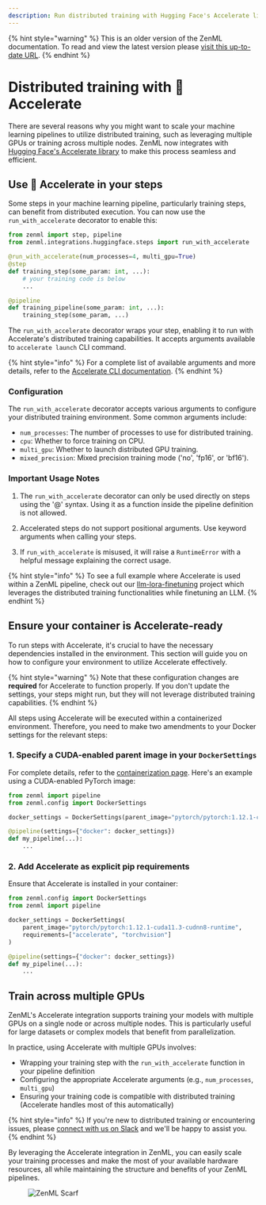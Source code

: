 ```yaml
---
description: Run distributed training with Hugging Face's Accelerate library in ZenML pipelines.
---
```


{% hint style="warning" %}
This is an older version of the ZenML documentation. To read and view the latest version please [visit this up-to-date URL](https://docs.zenml.io).
{% endhint %}


# Distributed training with 🤗 Accelerate

There are several reasons why you might want to scale your machine learning pipelines to utilize distributed training, such as leveraging multiple GPUs or training across multiple nodes. ZenML now integrates with [Hugging Face's Accelerate library](https://github.com/huggingface/accelerate) to make this process seamless and efficient.

## Use 🤗 Accelerate in your steps

Some steps in your machine learning pipeline, particularly training steps, can benefit from distributed execution. You can now use the `run_with_accelerate` decorator to enable this:

```python
from zenml import step, pipeline
from zenml.integrations.huggingface.steps import run_with_accelerate

@run_with_accelerate(num_processes=4, multi_gpu=True)
@step
def training_step(some_param: int, ...):
    # your training code is below
    ...

@pipeline
def training_pipeline(some_param: int, ...):
    training_step(some_param, ...)
```

The `run_with_accelerate` decorator wraps your step, enabling it to run with Accelerate's distributed training capabilities. It accepts arguments available to `accelerate launch` CLI command.

{% hint style="info" %}
For a complete list of available arguments and more details, refer to the [Accelerate CLI documentation](https://huggingface.co/docs/accelerate/en/package_reference/cli#accelerate-launch).
{% endhint %}

### Configuration

The `run_with_accelerate` decorator accepts various arguments to configure your distributed training environment. Some common arguments include:

- `num_processes`: The number of processes to use for distributed training.
- `cpu`: Whether to force training on CPU.
- `multi_gpu`: Whether to launch distributed GPU training.
- `mixed_precision`: Mixed precision training mode ('no', 'fp16', or 'bf16').

### Important Usage Notes

1. The `run_with_accelerate` decorator can only be used directly on steps using the '@' syntax. Using it as a function inside the pipeline definition is not allowed.

2. Accelerated steps do not support positional arguments. Use keyword arguments when calling your steps.

3. If `run_with_accelerate` is misused, it will raise a `RuntimeError` with a helpful message explaining the correct usage.

{% hint style="info" %}
To see a full example where Accelerate is used within a ZenML pipeline, check out our [llm-lora-finetuning](https://github.com/zenml-io/zenml-projects/blob/main/llm-lora-finetuning/README.md) project which leverages the distributed training functionalities while finetuning an LLM.
{% endhint %}

## Ensure your container is Accelerate-ready

To run steps with Accelerate, it's crucial to have the necessary dependencies installed in the environment. This section will guide you on how to configure your environment to utilize Accelerate effectively.

{% hint style="warning" %}
Note that these configuration changes are **required** for Accelerate to function properly. If you don't update the settings, your steps might run, but they will not leverage distributed training capabilities.
{% endhint %}

All steps using Accelerate will be executed within a containerized environment. Therefore, you need to make two amendments to your Docker settings for the relevant steps:

### 1. Specify a CUDA-enabled parent image in your `DockerSettings`

For complete details, refer to the [containerization page](../../infrastructure-deployment/customize-docker-builds/README.md). Here's an example using a CUDA-enabled PyTorch image:

```python
from zenml import pipeline
from zenml.config import DockerSettings

docker_settings = DockerSettings(parent_image="pytorch/pytorch:1.12.1-cuda11.3-cudnn8-runtime")

@pipeline(settings={"docker": docker_settings})
def my_pipeline(...):
    ...
```

### 2. Add Accelerate as explicit pip requirements

Ensure that Accelerate is installed in your container:

```python
from zenml.config import DockerSettings
from zenml import pipeline

docker_settings = DockerSettings(
    parent_image="pytorch/pytorch:1.12.1-cuda11.3-cudnn8-runtime",
    requirements=["accelerate", "torchvision"]
)

@pipeline(settings={"docker": docker_settings})
def my_pipeline(...):
    ...
```

## Train across multiple GPUs

ZenML's Accelerate integration supports training your models with multiple GPUs on a single node or across multiple nodes. This is particularly useful for large datasets or complex models that benefit from parallelization.

In practice, using Accelerate with multiple GPUs involves:

- Wrapping your training step with the `run_with_accelerate` function in your pipeline definition
- Configuring the appropriate Accelerate arguments (e.g., `num_processes`, `multi_gpu`)
- Ensuring your training code is compatible with distributed training (Accelerate handles most of this automatically)

{% hint style="info" %}
If you're new to distributed training or encountering issues, please [connect with us on Slack](https://zenml.io/slack) and we'll be happy to assist you.
{% endhint %}

By leveraging the Accelerate integration in ZenML, you can easily scale your training processes and make the most of your available hardware resources, all while maintaining the structure and benefits of your ZenML pipelines.

<figure><img src="https://static.scarf.sh/a.png?x-pxid=f0b4f458-0a54-4fcd-aa95-d5ee424815bc" alt="ZenML Scarf"><figcaption></figcaption></figure>
